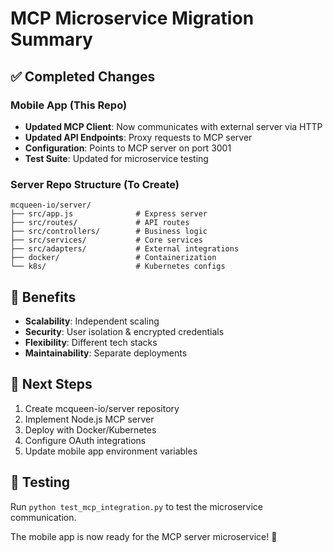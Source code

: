 # MCP Microservice Migration Summary

## ✅ Completed Changes

### Mobile App (This Repo)
- **Updated MCP Client**: Now communicates with external server via HTTP
- **Updated API Endpoints**: Proxy requests to MCP server  
- **Configuration**: Points to MCP server on port 3001
- **Test Suite**: Updated for microservice testing

### Server Repo Structure (To Create)
```
mcqueen-io/server/
├── src/app.js              # Express server
├── src/routes/             # API routes
├── src/controllers/        # Business logic
├── src/services/           # Core services
├── src/adapters/           # External integrations
├── docker/                 # Containerization
└── k8s/                    # Kubernetes configs
```

## 🎯 Benefits
- **Scalability**: Independent scaling
- **Security**: User isolation & encrypted credentials
- **Flexibility**: Different tech stacks
- **Maintainability**: Separate deployments

## 🚀 Next Steps
1. Create mcqueen-io/server repository
2. Implement Node.js MCP server
3. Deploy with Docker/Kubernetes
4. Configure OAuth integrations
5. Update mobile app environment variables

## 🧪 Testing
Run `python test_mcp_integration.py` to test the microservice communication.

The mobile app is now ready for the MCP server microservice! 🎉 